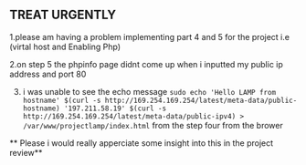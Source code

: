 ##  TREAT URGENTLY
1.please am having a problem implementing part 4 and 5 for the project i.e (virtal host and Enabling Php)

 
2.on step 5 the phpinfo page didnt come up when i inputted my public ip address and port 80
 

 3.  i was unable to see the echo message `sudo echo 'Hello LAMP from hostname' $(curl -s http://169.254.169.254/latest/meta-data/public-hostname) '197.211.58.19' $(curl -s http://169.254.169.254/latest/meta-data/public-ipv4) > /var/www/projectlamp/index.html` from the  step four  from the brower


 ** Please i would really apperciate some insight into this in the project review**


